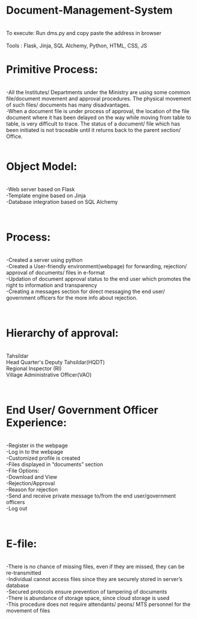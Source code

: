 # Document-Management-System
<br/>
To execute: Run dms.py and copy paste the address in browser
<br/>
<br/>
Tools : Flask, Jinja, SQL Alchemy, Python, HTML, CSS, JS
<br/>

# Primitive Process:
<br/>			    -All the Institutes/ Departments under the Ministry are using some common file/document movement and approval procedures. The physical movement of such files/ documents has many disadvantages. 
<br/>			    -When a document file is under process of approval, the location of the file document where it has been delayed on the way while moving from table to table, is very difficult to trace. The status of a document/ file which has been initiated is not traceable until it returns back to the parent section/ Office.  
<br/>

# Object Model: 
<br/>   -Web server based on Flask
<br/>   -Template engine based on Jinja
<br/>   -Database integration based on SQL Alchemy


<br/>

# Process: 
<br/> -Created a server using python
<br/> -Created a User-friendly environment(webpage) for forwarding, rejection/ approval of documents/ files in e-format
<br/> -Updation of document approval status to the end user which promotes the right to information and transparency
<br/> -Creating a messages section for direct messaging the end user/ government officers for the more info about rejection.

<br/>

# Hierarchy of approval:
<br/>   Tahsildar
<br/>   Head Quarter's Deputy Tahsildar(HQDT)
<br/>   Regional Inspector (RI)
<br/>   Village Administrative Officer(VAO)


<br/>

# End User/ Government Officer Experience:
 
<br/>   -Register in the webpage
<br/>   -Log in to the webpage
<br/>   -Customized profile is created
<br/>   -Files displayed in “documents” section
<br/>   -File Options: 
<br/>    -Download and View
<br/>    -Rejection/Approval
<br/>    -Reason for rejection
<br/>   -Send and receive private message to/from the end user/government officers
<br/>   -Log out
<br/>

<br/>

# E-file:
<br/>   -There is no chance of missing files, even if they are missed, they can be re-transmitted
<br/>   -Individual cannot access files since they are securely stored in server’s database
<br/>   -Secured protocols ensure prevention of tampering of documents
<br/>   -There is abundance of storage space, since cloud storage is used
<br/>   -This procedure does not require attendants/ peons/ MTS personnel for the movement of files

